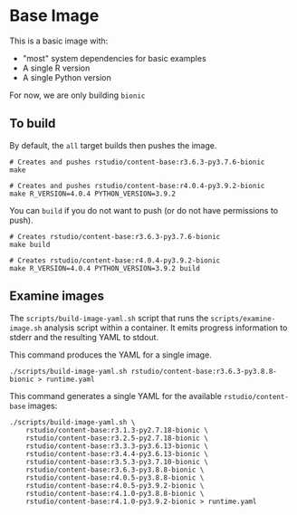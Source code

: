 # Base Image

This is a basic image with:

- "most" system dependencies for basic examples
- A single R version
- A single Python version

For now, we are only building `bionic`

## To build

By default, the `all` target builds then pushes the image.

```console
# Creates and pushes rstudio/content-base:r3.6.3-py3.7.6-bionic
make

# Creates and pushes rstudio/content-base:r4.0.4-py3.9.2-bionic
make R_VERSION=4.0.4 PYTHON_VERSION=3.9.2
```

You can `build` if you do not want to push (or do not have permissions to
push).

```console
# Creates rstudio/content-base:r3.6.3-py3.7.6-bionic
make build

# Creates rstudio/content-base:r4.0.4-py3.9.2-bionic
make R_VERSION=4.0.4 PYTHON_VERSION=3.9.2 build
```

## Examine images

The `scripts/build-image-yaml.sh` script that runs the
`scripts/examine-image.sh` analysis script within a container. It emits
progress information to stderr and the resulting YAML to stdout.

This command produces the YAML for a single image.

```console
./scripts/build-image-yaml.sh rstudio/content-base:r3.6.3-py3.8.8-bionic > runtime.yaml
```

This command generates a single YAML for the available `rstudio/content-base`
images:

```console
./scripts/build-image-yaml.sh \
    rstudio/content-base:r3.1.3-py2.7.18-bionic \
    rstudio/content-base:r3.2.5-py2.7.18-bionic \
    rstudio/content-base:r3.3.3-py3.6.13-bionic \
    rstudio/content-base:r3.4.4-py3.6.13-bionic \
    rstudio/content-base:r3.5.3-py3.7.10-bionic \
    rstudio/content-base:r3.6.3-py3.8.8-bionic \
    rstudio/content-base:r4.0.5-py3.8.8-bionic \
    rstudio/content-base:r4.0.5-py3.9.2-bionic \
    rstudio/content-base:r4.1.0-py3.8.8-bionic \
    rstudio/content-base:r4.1.0-py3.9.2-bionic > runtime.yaml
```
